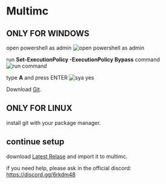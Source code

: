 # Multimc

## ONLY FOR WINDOWS
open powershell as admin
![open powershell as admin](images/powershelladmin.png)

run **Set-ExecutionPolicy -ExecutionPolicy Bypass** command
![run command](images/run-command.png)

type **A** and press ENTER
![sya yes](images/say-yes-to-all.png)

Download [Git](https://git-scm.com/downloads).
## ONLY FOR LINUX
install git with your package manager.

## continue setup
download [Latest Relase](https://github.com/RobertasJ/skylore/releases/tag/1.3) and import it to multimc.

if you need help, please ask in the official discord: https://discord.gg/6rkdm48
